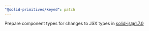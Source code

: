 ```yaml
---
"@solid-primitives/keyed": patch
---
```


Prepare component types for changes to JSX types in solid-js@1.7.0

